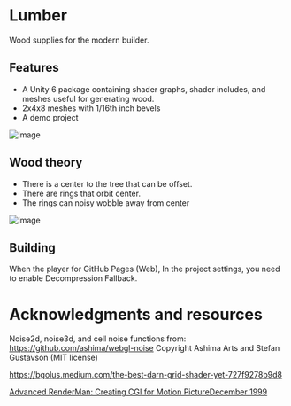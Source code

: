 # Lumber

Wood supplies for the modern builder.


## Features
- A Unity 6 package containing shader graphs, shader includes, and meshes useful for generating wood.
- 2x4x8 meshes with 1/16th inch bevels
- A demo project

![image](screenshot.png)

## Wood theory

- There is a center to the tree that can be offset.
- There are rings that orbit center.
- The rings can noisy wobble away from center

![image](wood-theory.png)

## Building

When the player for GitHub Pages (Web), In the project settings, you need to enable Decompression Fallback. 

# Acknowledgments and resources

Noise2d, noise3d, and cell noise functions from: https://github.com/ashima/webgl-noise Copyright Ashima Arts and Stefan Gustavson (MIT license)

https://bgolus.medium.com/the-best-darn-grid-shader-yet-727f9278b9d8

[Advanced RenderMan: Creating CGI for Motion PictureDecember 1999](https://dl.acm.org/doi/10.5555/555371)
